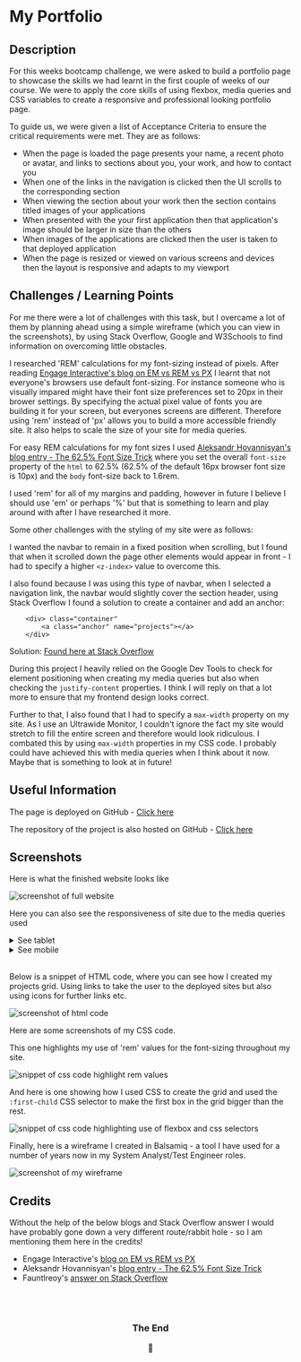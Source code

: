 # My Portfolio

## Description
For this weeks bootcamp challenge, we were asked to build a portfolio page to showcase the skills we had learnt in the first couple of weeks of our course. We were to apply the core skills of using flexbox, media queries and CSS variables to create a responsive and professional looking portfolio page. 

To guide us, we were given a list of Acceptance Criteria to ensure the critical requirements were met. They are as follows:
- When the page is loaded the page presents your name, a recent photo or avatar, and links to sections about you, your work, and how to contact you
- When one of the links in the navigation is clicked then the UI scrolls to the corresponding section
- When viewing the section about your work then the section contains titled images of your applications
- When presented with the your first application then that application's image should be larger in size than the others
- When images of the applications are clicked then the user is taken to that deployed application
- When the page is resized or viewed on various screens and devices then the layout is responsive and adapts to my viewport

## Challenges / Learning Points
For me there were a lot of challenges with this task, but I overcame a lot of them by planning ahead using a simple wireframe (which you can view in the screenshots), by using Stack Overflow, Google and W3Schools to find information on overcoming little obstacles. 

I researched 'REM' calculations for my font-sizing instead of pixels. After reading [Engage Interactive's blog on EM vs REM vs PX](https://engageinteractive.co.uk/blog/em-vs-rem-vs-px) I learnt that not everyone's browsers use default font-sizing. For instance someone who is visually impared might have their font size preferences set to 20px in their brower settings. By specifying the actual pixel value of fonts you are building it for your screen, but everyones screens are different. Therefore using 'rem' instead of 'px' allows you to build a more accessible friendly site. It also helps to scale the size of your site for media queries. 

For easy REM calculations for my font sizes I used [Aleksandr Hovannisyan's blog entry - The 62.5% Font Size Trick](https://www.aleksandrhovhannisyan.com/blog/62-5-percent-font-size-trick/) where you set the overall `font-size` property of the `html` to 62.5% (62.5% of the default 16px browser font size is 10px) and the `body` font-size back to 1.6rem.  

I used 'rem' for all of my margins and padding, however in future I believe I should use 'em' or perhaps '%' but that is something to learn and play around with after I have researched it more.

Some other challenges with the styling of my site were as follows:

I wanted the navbar to remain in a fixed position when scrolling, but I found that when it scrolled down the page other elements would appear in front - I had to specify a higher `<z-index>` value to overcome this. 

I also found because I was using this type of navbar, when I selected a navigation link, the navbar would slightly cover the section header, using Stack Overflow I found a solution to create a container and add an anchor:
```
    <div> class="container"
        <a class="anchor" name="projects"></a>
    </div>
```
Solution: [Found here at Stack Overflow](https://stackoverflow.com/questions/67839180/navbar-covering-content-when-i-click-on-a-link-to-navigate-to-different-sections)

During this project I heavily relied on the Google Dev Tools to check for element positioning when creating my media queries but also when checking the `justify-content` properties. I think I will reply on that a lot more to ensure that my frontend design looks correct.

Further to that, I also found that I had to specify a `max-width` property on my site. As I use an Ultrawide Monitor, I couldn't ignore the fact my site would stretch to fill the entire screen and therefore would look ridiculous. I combated this by using `max-width` properties in my CSS code. I probably could have achieved this with media queries when I think about it now. Maybe that is something to look at in future!

## Useful Information
The page is deployed on GitHub - [Click here](https://rbrd87.github.io/my-portfolio/)

The repository of the project is also hosted on GitHub - [Click here](https://github.com/rbrd87/my-portfolio)

## Screenshots

Here is what the finished website looks like

![screenshot of full website](assets/screenshots/finished-site.jpg)

Here you can also see the responsiveness of site due to the media queries used

<details>
  <summary>See tablet</summary>

  ![screenshot of the site if on tablet](assets/screenshots/finished-site-tablet.jpg)
  
</details>
<details>
  <summary>See mobile</summary>

  ![screenshot of the site if on mobile](assets/screenshots/finished-site-mobile.jpg)
  
</details>
<br>

Below is a snippet of HTML code, where you can see how I created my projects grid. Using links to take the user to the deployed sites but also using icons for further links etc. 

![screenshot of html code](assets/screenshots/html-snippet.jpg)

Here are some screenshots of my CSS code. 

This one highlights my use of 'rem' values for the font-sizing throughout my site.

![snippet of css code highlight rem values](assets/screenshots/css-rem-calcs.jpg)

And here is one showing how I used CSS to create the grid and used the `:first-child` CSS selector to make the first box in the grid bigger than the rest.

![snippet of css code highlighting use of flexbox and css selectors](assets/screenshots/card-design-first-child.jpg)

Finally, here is a wireframe I created in Balsamiq - a tool I have used for a number of years now in my System Analyst/Test Engineer roles.

![screenshot of my wireframe](assets/screenshots/wireframe.jpg)

## Credits

Without the help of the below blogs and Stack Overflow answer I would have probably gone down a very different route/rabbit hole - so I am mentioning them here in the credits!

- Engage Interactive's [blog on EM vs REM vs PX](https://engageinteractive.co.uk/blog/em-vs-rem-vs-px)
- Aleksandr Hovannisyan's [blog entry - The 62.5% Font Size Trick](https://www.aleksandrhovhannisyan.com/blog/62-5-percent-font-size-trick/)
- Fauntlreoy's [answer on Stack Overflow](https://stackoverflow.com/questions/67839180/navbar-covering-content-when-i-click-on-a-link-to-navigate-to-different-sections)

<br>
<br>
<div align=center>
<h3>The End</h3>
🤍
</div>